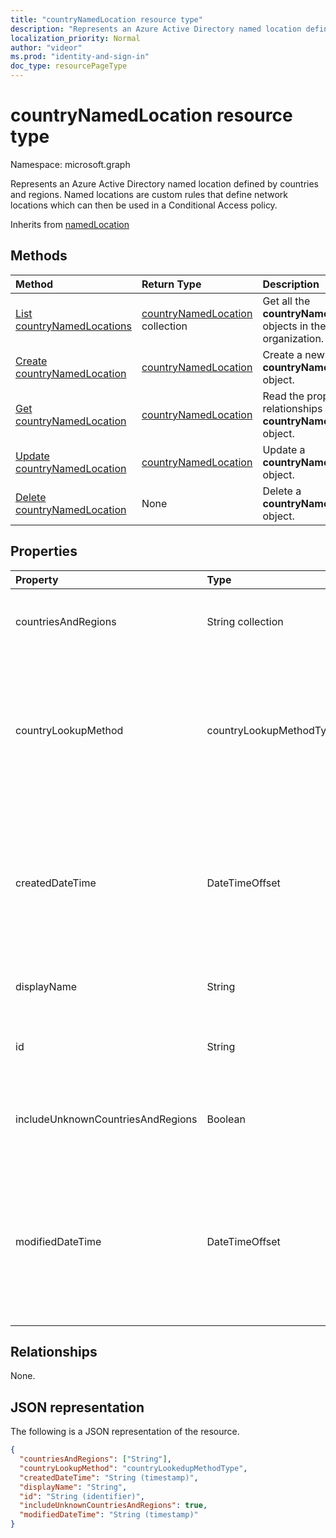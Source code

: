 ```yaml
---
title: "countryNamedLocation resource type"
description: "Represents an Azure Active Directory named location defined by countries and regions. Named locations are custom rules that define network locations which can then be used in a Conditional Access policy."
localization_priority: Normal
author: "videor"
ms.prod: "identity-and-sign-in"
doc_type: resourcePageType
---
```


# countryNamedLocation resource type

Namespace: microsoft.graph

Represents an Azure Active Directory named location defined by countries and regions. Named locations are custom rules that define network locations which can then be used in a Conditional Access policy.

Inherits from [namedLocation](../resources/namedLocation.md)

## Methods

| Method       | Return Type | Description |
|:-------------|:------------|:------------|
| [List countryNamedLocations](../api/conditionalaccessroot-list-namedlocations.md) | [countryNamedLocation](countryNamedLocation.md) collection | Get all the **countryNamedLocation** objects in the organization. |
| [Create countryNamedLocation](../api/conditionalaccessroot-post-namedlocations.md) | [countryNamedLocation](countryNamedLocation.md) | Create a new **countryNamedLocation** object. |
| [Get countryNamedLocation](../api/countrynamedlocation-get.md) | [countryNamedLocation](countrynamedlocation.md) | Read the properties and relationships of a **countryNamedLocation** object. |
| [Update countryNamedLocation](../api/countrynamedlocation-update.md) | [countryNamedLocation](countrynamedlocation.md) | Update a **countryNamedLocation** object. |
| [Delete countryNamedLocation](../api/countrynamedlocation-delete.md) | None | Delete a **countryNamedLocation** object. |

## Properties

| Property     | Type        | Description |
|:-------------|:------------|:------------|
|countriesAndRegions|String collection|List of countries and/or regions in two-letter format specified by ISO 3166-2.|
|countryLookupMethod|countryLookupMethodType|Determines what method is used to decide which country the user is located in. Possible values are `clientIpAddress` and `authenticatorAppGps`. Note: `authenticatorAppGps` is not supported in UsGov cloud yet.|
|createdDateTime|DateTimeOffset|The Timestamp type represents creation date and time of the location using ISO 8601 format and is always in UTC time. For example, midnight UTC on Jan 1, 2014 is `2014-01-01T00:00:00Z`. Read-only. Inherited from [namedLocation](../resources/namedLocation.md).|
|displayName|String|Human-readable name of the location. Inherited from [namedLocation](../resources/namedLocation.md).|
|id|String|Identifier of a namedLocation object. Read-only. Inherited from [namedLocation](../resources/namedLocation.md).|
|includeUnknownCountriesAndRegions|Boolean|True if IP addresses that don't map to a country or region should be included in the named location.|
|modifiedDateTime|DateTimeOffset|The Timestamp type represents last modified date and time of the location using ISO 8601 format and is always in UTC time. For example, midnight UTC on Jan 1, 2014 is `2014-01-01T00:00:00Z`. Read-only. Inherited from [namedLocation](../resources/namedLocation.md).|

## Relationships

None.

## JSON representation

The following is a JSON representation of the resource.

<!-- {
  "blockType": "resource",
  "optionalProperties": [

  ],
  "@odata.type": "microsoft.graph.countryNamedLocation"
}-->

```json
{
  "countriesAndRegions": ["String"],
  "countryLookupMethod": "countryLookedupMethodType",
  "createdDateTime": "String (timestamp)",
  "displayName": "String",
  "id": "String (identifier)",
  "includeUnknownCountriesAndRegions": true,
  "modifiedDateTime": "String (timestamp)"
}
```

<!-- uuid: 16cd6b66-4b1a-43a1-adaf-3a886856ed98
2019-02-04 14:57:30 UTC -->
<!-- {
  "type": "#page.annotation",
  "description": "countryNamedLocation resource",
  "keywords": "",
  "section": "documentation",
  "tocPath": ""
}-->

